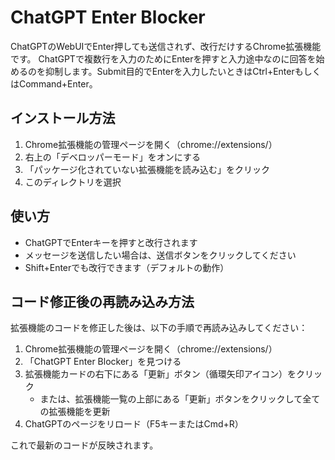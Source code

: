 # ChatGPT Enter Blocker

ChatGPTのWebUIでEnter押しても送信されず、改行だけするChrome拡張機能です。
ChatGPTで複数行を入力のためにEnterを押すと入力途中なのに回答を始めるのを抑制します。Submit目的でEnterを入力したいときはCtrl+EnterもしくはCommand+Enter。

## インストール方法

1. Chrome拡張機能の管理ページを開く（chrome://extensions/）
2. 右上の「デベロッパーモード」をオンにする
3. 「パッケージ化されていない拡張機能を読み込む」をクリック
4. このディレクトリを選択

## 使い方

- ChatGPTでEnterキーを押すと改行されます
- メッセージを送信したい場合は、送信ボタンをクリックしてください
- Shift+Enterでも改行できます（デフォルトの動作）

## コード修正後の再読み込み方法

拡張機能のコードを修正した後は、以下の手順で再読み込みしてください：

1. Chrome拡張機能の管理ページを開く（chrome://extensions/）
2. 「ChatGPT Enter Blocker」を見つける
3. 拡張機能カードの右下にある「更新」ボタン（循環矢印アイコン）をクリック
   - または、拡張機能一覧の上部にある「更新」ボタンをクリックして全ての拡張機能を更新
4. ChatGPTのページをリロード（F5キーまたはCmd+R）

これで最新のコードが反映されます。

